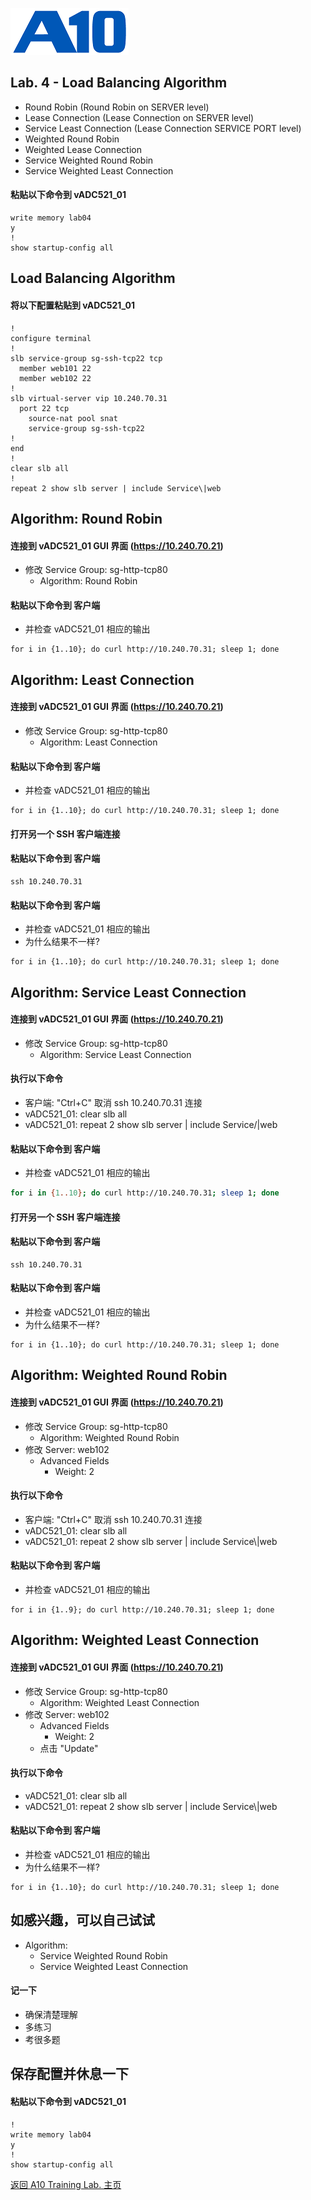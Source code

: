 ![](/Images/A10-NewLogos-Blue-NoReg-RGB-50.png)

## Lab. 4 - Load Balancing Algorithm
+ Round Robin (Round Robin on SERVER level)
+ Lease Connection (Lease Connection on SERVER level)
+ Service Least Connection (Lease Connection SERVICE PORT level)
+ Weighted Round Robin
+ Weighted Lease Connection
+ Service Weighted Round Robin
+ Service Weighted Least Connection

#### 粘贴以下命令到 vADC521_01
```
write memory lab04
y
!
show startup-config all

```

## Load Balancing Algorithm
#### 将以下配置粘贴到 vADC521_01
```
!
configure terminal
!
slb service-group sg-ssh-tcp22 tcp
  member web101 22
  member web102 22
!
slb virtual-server vip 10.240.70.31
  port 22 tcp
    source-nat pool snat
    service-group sg-ssh-tcp22
!
end
!
clear slb all
!
repeat 2 show slb server | include Service\|web

```

## Algorithm: Round Robin
#### 连接到 vADC521_01 GUI 界面 (https://10.240.70.21)
  + 修改 Service Group: sg-http-tcp80
    + Algorithm: Round Robin

#### 粘贴以下命令到 客户端
  + 并检查 vADC521_01 相应的输出
```
for i in {1..10}; do curl http://10.240.70.31; sleep 1; done

```


## Algorithm: Least Connection
#### 连接到 vADC521_01 GUI 界面 (https://10.240.70.21)
  + 修改 Service Group: sg-http-tcp80
    + Algorithm: Least Connection
    
#### 粘贴以下命令到 客户端
  + 并检查 vADC521_01 相应的输出
```
for i in {1..10}; do curl http://10.240.70.31; sleep 1; done

```

#### 打开另一个 SSH 客户端连接
#### 粘贴以下命令到 客户端
```
ssh 10.240.70.31

```

#### 粘贴以下命令到 客户端
  + 并检查 vADC521_01 相应的输出
  + 为什么结果不一样?
```
for i in {1..10}; do curl http://10.240.70.31; sleep 1; done

```

## Algorithm: Service Least Connection
#### 连接到 vADC521_01 GUI 界面 (https://10.240.70.21)
  + 修改 Service Group: sg-http-tcp80
    + Algorithm: Service Least Connection

#### 执行以下命令
  + 客户端: "Ctrl+C" 取消 ssh 10.240.70.31 连接
  + vADC521_01: clear slb all
  + vADC521_01: repeat 2 show slb server | include Service/|web

#### 粘贴以下命令到 客户端
  + 并检查 vADC521_01 相应的输出
```bash
for i in {1..10}; do curl http://10.240.70.31; sleep 1; done

```

#### 打开另一个 SSH 客户端连接
#### 粘贴以下命令到 客户端
```
ssh 10.240.70.31

```

#### 粘贴以下命令到 客户端
  + 并检查 vADC521_01 相应的输出
  + 为什么结果不一样?
```
for i in {1..10}; do curl http://10.240.70.31; sleep 1; done

```

## Algorithm: Weighted Round Robin
#### 连接到 vADC521_01 GUI 界面 (https://10.240.70.21)
  + 修改 Service Group: sg-http-tcp80
    + Algorithm: Weighted Round Robin
  + 修改 Server: web102
    + Advanced Fields
      + Weight: 2

#### 执行以下命令
  + 客户端: "Ctrl+C" 取消 ssh 10.240.70.31 连接
  + vADC521_01: clear slb all
  + vADC521_01: repeat 2 show slb server | include Service\\\|web

#### 粘贴以下命令到 客户端
  + 并检查 vADC521_01 相应的输出
```
for i in {1..9}; do curl http://10.240.70.31; sleep 1; done

```

## Algorithm: Weighted Least Connection
#### 连接到 vADC521_01 GUI 界面 (https://10.240.70.21)
  + 修改 Service Group: sg-http-tcp80
    + Algorithm: Weighted Least Connection
  + 修改 Server: web102
    + Advanced Fields
      + Weight: 2
    + 点击 "Update"

#### 执行以下命令
  + vADC521_01: clear slb all
  + vADC521_01: repeat 2 show slb server | include Service\\\|web

#### 粘贴以下命令到 客户端
  + 并检查 vADC521_01 相应的输出
  + 为什么结果不一样?
```
for i in {1..10}; do curl http://10.240.70.31; sleep 1; done

```

## 如感兴趣，可以自己试试
+ Algorithm:
  + Service Weighted Round Robin
  + Service Weighted Least Connection

#### 记一下
+ 确保清楚理解
+ 多练习
+ 考很多题

## 保存配置并休息一下
#### 粘贴以下命令到 vADC521_01
```
!
write memory lab04
y
!
show startup-config all

```

[返回 A10 Training Lab. 主页](https://github.com/borissiu/A10_Training_Lab)